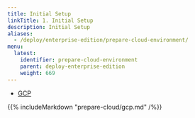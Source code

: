 ```yaml
---
title: Initial Setup
linkTitle: 1. Initial Setup
description: Initial Setup
aliases:
  - /deploy/enterprise-edition/prepare-cloud-environment/
menu:
  latest:
    identifier: prepare-cloud-environment
    parent: deploy-enterprise-edition
    weight: 669
---
```


<ul class="nav nav-tabs nav-tabs-yb">
  <!--
  <li class="active">
    <a href="#prepare-cloud-aws">
      <i class="icon-aws"></i>
      AWS
    </a>
  </li>
  !-->
  <li class="active">
    <a href="#prepare-cloud-gcp">
      <i class="icon-google" aria-hidden="true"></i>
      GCP
    </a>
  </li>
</ul>

<div class="tab-content">
  <!--
  <div id="prepare-cloud-aws" class="tab-pane fade">
    {{% includeMarkdown "prepare-cloud/aws.md" /%}}
  </div>
  !-->
  <div id="prepare-cloud-gcp" class="tab-pane fade in active">
    {{% includeMarkdown "prepare-cloud/gcp.md" /%}}
  </div>
</div>
